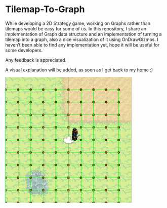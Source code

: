 # Tilemap-To-Graph
While developing a 2D Strategy game, working on Graphs rather than tilemaps would be easy for some of us. In this repository, I share an implementation of Graph data structure and an implementation of turning a tilemap into a graph, also a nice visualization of it using OnDrawGizmos. I haven’t been able to find any implementation yet, hope it will be useful for some developers.

Any feedback is appreciated.

A visual explanation will be added, as soon as I get back to my home :)

![alt text](https://github.com/tahirbey48/Tilemap-To-Graph/blob/main/OnDrawGizmosGraph1.png)
